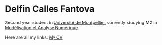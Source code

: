 # Delfin Calles Fantova
Second year student in [Université de Montpellier](https://www.umontpellier.fr/), currently studying M2 in [Modélisation et Analyse Numérique](https://formations.umontpellier.fr/fr/formations/master-XB/master-mathematiques-ME157/modelisation-et-analyse-numerique-manu-PR493/m2-modelisation-et-analyse-numerique-manu-KKID8VSS.html). 

Here are all my links: 
[My CV](https://DelfinCalles.github.io/CV_Delfín_Calles(1).pdf)

